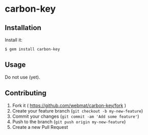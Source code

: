 # carbon-key



## Installation

Install it:

    $ gem install carbon-key

## Usage

Do not use (yet).

## Contributing

1. Fork it ( https://github.com/webmat/carbon-key/fork )
2. Create your feature branch (`git checkout -b my-new-feature`)
3. Commit your changes (`git commit -am 'Add some feature'`)
4. Push to the branch (`git push origin my-new-feature`)
5. Create a new Pull Request
